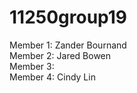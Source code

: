 # 11250group19

Member 1: Zander Bournand<br />
Member 2: Jared Bowen <br />
Member 3: <br />
Member 4: Cindy Lin <br />
